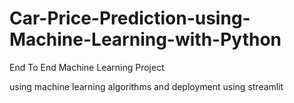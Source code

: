 # Car-Price-Prediction-using-Machine-Learning-with-Python
End To End Machine Learning Project 

using machine learning algorithms 
and deployment using streamlit 

